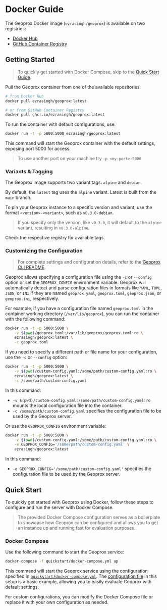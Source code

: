 # Docker Guide

The Geoprox Docker image (`ezrasingh/geoprox`) is available on two registries:

- [Docker Hub](https://hub.docker.com/repository/docker/ezrasingh/geoprox/)
- [GitHub Container Registry](https://github.com/ezrasingh/geoprox/pkgs/container/geoprox)

## Getting Started

> To quickly get started with Docker Compose, skip to the [Quick Start Guide](#quick-start).

Pull the Geoprox container from one of the available repositories.

```sh
# from Docker Hub
docker pull ezrasingh/geoprox:latest

# or from GitHub Container Registry
docker pull ghcr.io/ezrasingh/geoprox:latest
```

To run the container with default configurations, use:

```sh
docker run -t -p 5000:5000 ezrasingh/geoprox:latest
```

This command will start the Geoprox container with the default settings, exposing port 5000 for access.

> To use another port on your machine try `-p <my-port>:5000`

### Variants & Tagging

The Geoprox image supports two variant tags: `alpine` and `debian`.

By default, the `latest` tag uses the `alpine` variant. Latest is built from the `main` branch.

To pin your Geoprox instance to a specific version and variant, use the format `<version>-<variant>`, such as `v0.3.0-debian`.

> If you specify only the version, like `v0.3.0`, it will default to the `alpine` variant, resulting in `v0.3.0-alpine`.

Check the respective registry for available tags.

### Customizing the Configuration

> For complete settings and configuration details, refer to the [Geoprox CLI README](../../geoprox/README.md#configuration).

Geoprox allows specifying a configuration file using the `-c` or `--config` option or set the `GEOPROX_CONFIG` environment variable. Geoprox will automatically detect and parse configuration files in formats like `YAML`, `TOML`, `JSON`, or `INI` if they are named `geoprox.yaml`, `geoprox.toml`, `geoprox.json`, or `geoprox.ini`, respectively.

For example, if you have a configuration file named `geoprox.toml` in the container working directory (`/var/lib/geoprox`), you can run the container with the following command:

```sh
docker run -t -p 5000:5000 \
    -v $(pwd)/geoprox.toml:/var/lib/geoprox/geoprox.toml:ro \
    ezrasingh/geoprox:latest \
    -c geoprox.toml
```

If you need to specify a different path or file name for your configuration, use the `-c` or `--config` option:

```sh
docker run -t -p 5000:5000 \
    -v $(pwd)/custom-config.yaml:/some/path/custom-config.yaml:ro \
    ezrasingh/geoprox:latest \
    -c /some/path/custom-config.yaml
```

In this command:

- `-v $(pwd)/custom-config.yaml:/some/path/custom-config.yaml:ro` mounts the local configuration file into the container.
- `-c /some/path/custom-config.yaml` specifies the configuration file to be used by the Geoprox server.

Or use the `GEOPROX_CONFIG` environment variable:

```sh
docker run -t -p 5000:5000 \
    -v $(pwd)/custom-config.yaml:/some/path/custom-config.yaml:ro \
    -e GEOPROX_CONFIG='/some/path/custom-config.yaml' \
    ezrasingh/geoprox:latest
```

In this command:

- `-e GEOPROX_CONFIG='/some/path/custom-config.yaml'` specifies the configuration file to be used by the Geoprox server.

## Quick Start

To quickly get started with Geoprox using Docker, follow these steps to configure and run the server with Docker Compose.

> The provided Docker Compose configuration serves as a boilerplate to showcase how Geoprox can be configured and allows you to get an instance up and running fast for evaluation purposes.

### Docker Compose

Use the following command to start the Geoprox service:

```sh
docker-compose -f quickstart/docker-compose.yml up
```

This command will start the Geoprox service using the configuration specified in [`quickstart/docker-compose.yml`](quickstart/docker-compose.yml). The [configuration file](quickstart/geoprox.toml) in this setup is a basic example, allowing you to easily evaluate Geoprox with default settings.

For custom configurations, you can modify the Docker Compose file or replace it with your own configuration as needed.
